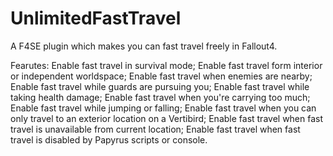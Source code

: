 # UnlimitedFastTravel
A F4SE plugin which makes you can fast travel freely in Fallout4.

Fearutes:
Enable fast travel in survival mode;
Enable fast travel form interior or independent worldspace;
Enable fast travel when enemies are nearby;
Enable fast travel while guards are pursuing you;
Enable fast travel while taking health damage;
Enable fast travel when you're carrying too much;
Enable fast travel while jumping or falling;
Enable fast travel when you can only travel to an exterior location on a Vertibird;
Enable fast travel when fast travel is unavailable from current location;
Enable fast travel when fast travel is disabled by Papyrus scripts or console.
